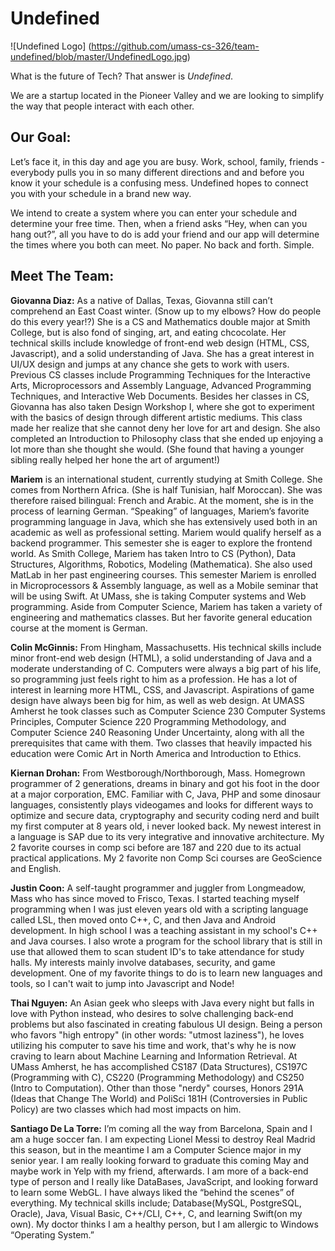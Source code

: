 Undefined
=========

![Undefined Logo] (https://github.com/umass-cs-326/team-undefined/blob/master/UndefinedLogo.jpg)

What is the future of Tech? That answer is *Undefined*.

We are a startup located in the Pioneer Valley and we are looking to simplify the way that people interact with each other.

Our Goal:
---------
Let’s face it, in this day and age you are busy. Work, school, family, friends - everybody pulls you in so many different directions and and before you know it your schedule is a confusing mess. Undefined hopes to connect you with your schedule in a brand new way.

We intend to create a system where you can enter your schedule and determine your free time. Then, when a friend asks “Hey, when can you hang out?”, all you have to do is add your friend and our app will determine the times where you both can meet. No paper. No back and forth. Simple.

Meet The Team:
--------------
**Giovanna Diaz:** As a native of Dallas, Texas, Giovanna still can’t comprehend an East Coast winter. (Snow up to my elbows? How do people do this every year!?) She is a CS and Mathematics double major at Smith College, but is also fond of singing, art, and eating chcocolate. Her technical skills include knowledge of front-end web design (HTML, CSS, Javascript), and a solid understanding of Java. She has a great interest in UI/UX design and jumps at any chance she gets to work with users. Previous CS classes include Programming Techniques for the Interactive Arts, Microprocessors and Assembly Language, Advanced Programming Techniques, and Interactive Web Documents. Besides her classes in CS, Giovanna has also taken Design Workshop I, where she got to experiment with the basics of design through different artistic mediums. This class made her realize that she cannot deny her love for art and design. She also completed an Introduction to Philosophy class that she ended up enjoying a lot more than she thought she would. (She found that having a younger sibling really helped her hone the art of argument!)

**Mariem** is an international student, currently studying at Smith College. She comes from Northern Africa. (She is half Tunisian, half Moroccan). She was therefore raised bilingual: French and Arabic. At the moment, she is in the process of learning German. “Speaking” of languages, Mariem’s favorite programming language in Java, which she has extensively used both in an academic as well as professional setting. Mariem would qualify herself as a backend programmer. This semester she is eager to explore the frontend world. 
As Smith College, Mariem has taken Intro to CS (Python), Data Structures, Algorithms, Robotics, Modeling (Mathematica). She also used MatLab in her past engineering courses.
This semester Mariem is enrolled in Microprocessors & Assembly language, as well as a Mobile seminar that will be using Swift. At UMass, she is taking Computer systems and Web programming.
Aside from Computer Science, Mariem has taken a variety of engineering and mathematics classes. But her favorite general education course at the moment is German.

**Colin McGinnis:** From Hingham, Massachusetts. His technical skills include minor front-end web design (HTML), a solid understanding of Java and a moderate understanding of C. Computers were always a big part of his life, so programming just feels right to him as a profession. He has a lot of interest in learning more HTML, CSS, and Javascript. Aspirations of game design have always been big for him, as well as web design. At UMASS Amherst he took classes such as Computer Science 230 Computer Systems Principles, Computer Science 220 Programming Methodology, and Computer Science 240 Reasoning Under Uncertainty, along with all the prerequisites that came with them. Two classes that heavily impacted his education were Comic Art in North America and Introduction to Ethics.

**Kiernan Drohan:** From Westborough/Northborough, Mass. Homegrown programmer of 2 generations, dreams in binary and got his foot in the door at a major corporation, EMC. Familiar with C, Java, PHP and some dinosaur languages, consistently plays videogames and looks for different ways to optimize and secure data, cryptography and security coding nerd and built my first computer at 8 years old, i never looked back. My newest interest in a language is SAP due to its very integrative and innovative architecture. My 2 favorite courses in comp sci before are 187 and 220 due to its actual practical applications. My 2 favorite non Comp Sci courses are GeoScience and English.

**Justin Coon:** A self-taught programmer and juggler from Longmeadow, Mass who has since moved to Frisco, Texas. I started teaching myself programming when I was just eleven years old with a scripting language called LSL, then moved onto C++, C, and then Java and Android development. In high school I was a teaching assistant in my school's C++ and Java courses. I also wrote a program for the school library that is still in use that allowed them to scan student ID's to take attendance for study halls. My interests mainly involve databases, security, and game development. One of my favorite things to do is to learn new languages and tools, so I can't wait to jump into Javascript and Node!

**Thai Nguyen:** An Asian geek who sleeps with Java every night but falls in love with Python instead, who desires to solve challenging back-end problems but also fascinated in creating fabulous UI design. Being a person who favors "high entropy" (in other words: "utmost laziness"), he loves utilizing his computer to save his time and work, that's why he is now craving to learn about Machine Learning and Information Retrieval. 
At UMass Amherst, he has accomplished CS187 (Data Structures), CS197C (Programming with C), CS220 (Programming Methodology) and CS250 (Intro to Computation). Other than those "nerdy" courses, Honors 291A (Ideas that Change The World) and PoliSci 181H (Controversies in Public Policy) are two classes which had most impacts on him. 

**Santiago De La Torre:** I’m coming all the way from Barcelona, Spain and I am a huge soccer fan. I am expecting Lionel Messi to destroy Real Madrid this season, but in the meantime I am a Computer Science major in my senior year. I am really looking forward to graduate this coming May and maybe work in Yelp with my friend, afterwards. I am more of a back-end type of person and I really like DataBases, JavaScript, and looking forward to learn some WebGL. I have always liked the “behind the scenes” of everything. My technical skills include; Database(MySQL, PostgreSQL, Oracle), Java, Visual Basic, C++/CLI, C++, C, and learning Swift(on my own). My doctor thinks I am a healthy person, but I am allergic to Windows “Operating System.”
